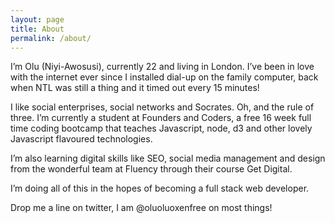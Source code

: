 ```yaml
---
layout: page
title: About
permalink: /about/
---
```

I’m Olu (Niyi-Awosusi), currently 22 and living in London. I’ve been in love with the internet ever since I installed dial-up on the family computer, back when NTL was still a thing and it timed out every 15 minutes!

I like social enterprises, social networks and Socrates. Oh, and the rule of three. I’m currently a student at Founders and Coders, a free 16 week full time coding bootcamp that teaches Javascript, node, d3 and other lovely Javascript flavoured technologies.

I’m also learning digital skills like SEO, social media management and design from the wonderful team at Fluency through their course Get Digital.

I’m doing all of this in the hopes of becoming a full stack web developer.

Drop me a line on twitter, I am @oluoluoxenfree on most things!

